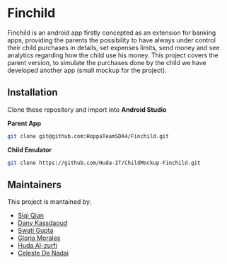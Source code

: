 # Finchild

Finchild is an android app firstly concepted as an extension for banking apps, providing the parents the possibility to have always under control their child purchases in details, set expenses limits, send money and see analytics regarding how the child use his money.
This project covers the parent version, to simulate the purchases done by the child we have developed another app (small mockup for the project). 


## Installation
Clone these repository and import into **Android Studio**

**Parent App**

```bash
git clone git@github.com:HoppaTeamSDA4/Finchild.git
```

**Child Emulator**
```bash
git clone https://github.com/Huda-IT/ChildMockup-Finchild.git
```

## Maintainers
This project is mantained by:
* [Siqi Qian](https://github.com/yuchifans)
* [Dany Kassdaoud](https://github.com/DanyKD)
* [Swati Gupta](https://github.com/swativgupta)
* [Gloria Morales](https://github.com/gmoraleslondono)
* [Huda Al-zurfi](https://github.com/Huda-IT)
* [Celeste De Nadai](https://github.com/CelesteDeNadai)



